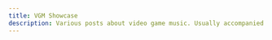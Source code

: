 ```yaml
---
title: VGM Showcase
description: Various posts about video game music. Usually accompanied by a YouTube video showcasing the song and some thoughts.
---
```

